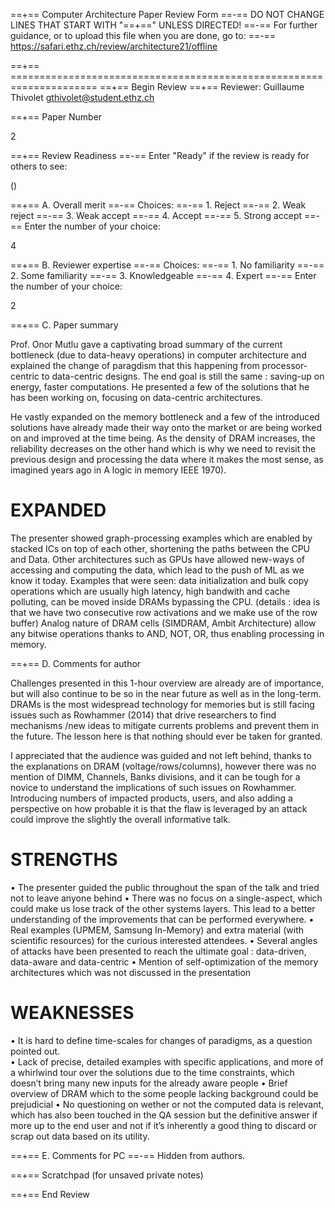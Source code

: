 ==+== Computer Architecture Paper Review Form
==-== DO NOT CHANGE LINES THAT START WITH "==+==" UNLESS DIRECTED!
==-== For further guidance, or to upload this file when you are done, go to:
==-== https://safari.ethz.ch/review/architecture21/offline

==+== =====================================================================
==+== Begin Review
==+== Reviewer: Guillaume Thivolet <gthivolet@student.ethz.ch>

==+== Paper Number

2

==+== Review Readiness
==-== Enter "Ready" if the review is ready for others to see:

()

==+== A. Overall merit
==-== Choices:
==-==    1. Reject
==-==    2. Weak reject
==-==    3. Weak accept
==-==    4. Accept
==-==    5. Strong accept
==-== Enter the number of your choice:

4

==+== B. Reviewer expertise
==-== Choices:
==-==    1. No familiarity
==-==    2. Some familiarity
==-==    3. Knowledgeable
==-==    4. Expert
==-== Enter the number of your choice:

2

==+== C. Paper summary

Prof. Onor Mutlu gave a captivating broad summary of the current bottleneck (due to data-heavy operations) in computer architecture and explained the change of paragdism that this happening from processor-centric to data-centric designs. The end goal is still the same : saving-up on energy, faster computations. He presented a few of the solutions that he has been working on, focusing on data-centric architectures.

He vastly expanded on the memory bottleneck and a few of the introduced solutions have already made their way onto the market or are being worked on and improved at the time being. As the density of DRAM increases, the reliability decreases on the other hand which is why we need to revisit the previous design and processing the data where it makes the most sense, as imagined years ago in A logic in memory IEEE 1970). 

# EXPANDED

The presenter showed  graph-processing examples which are enabled by stacked ICs on top of each other, shortening the paths between the CPU and Data. Other architectures such as GPUs have allowed new-ways of accessing and computing the data, which lead to the push of ML as we know it today.
Examples that were seen: data initialization and bulk copy operations which are usually high latency, high bandwith and cache polluting, can be moved inside DRAMs bypassing the CPU. (details : idea is that we have two consecutive row activations and we make use of the row buffer)
Analog nature of DRAM cells (SIMDRAM, Ambit Architecture) allow any bitwise operations thanks to AND, NOT, OR, thus enabling processing in memory.


==+== D. Comments for author

Challenges presented in this 1-hour overview are already are of importance, but will also continue to be so in the near future as well as in the long-term. DRAMs is the most widespread technology for memories but is still facing issues such as Rowhammer (2014) that drive researchers to find  mechanisms /new ideas to mitigate currents problems and prevent them in the future. The lesson here is that nothing should ever be taken for granted.

I appreciated that the audience was guided and not left behind, thanks to the explanations on DRAM (voltage/rows/columns), however there was no mention of DIMM, Channels, Banks divisions, and it can be tough for a novice to understand the implications of such issues on Rowhammer. Introducing numbers of impacted products, users, and also adding a perspective on how probable it is that the flaw is leveraged by an attack could improve the slightly the overall informative talk.

# STRENGTHS

•	The presenter guided the public throughout the span of the talk and tried not to leave anyone behind
•	There was no focus on a single-aspect, which could make us lose track of the other systems layers. This lead to a better understanding of the improvements that can be performed everywhere.
•	Real examples (UPMEM, Samsung In-Memory) and extra material (with scientific resources) for the curious interested attendees.
•	Several angles of attacks have been presented to reach the ultimate goal : data-driven, data-aware and data-centric
•	Mention of self-optimization of the memory architectures which was not discussed in the presentation

# WEAKNESSES

•	It is hard to define time-scales for changes of paradigms, as a question pointed out.  
•	Lack of precise, detailed examples with specific applications, and more of a whirlwind tour over the solutions due to the time constraints, which doesn’t bring many new inputs for the already aware people
•	Brief overview of DRAM  which to the some people lacking background could be prejudicial
•	No questioning on wether or not the computed data is relevant, which has also been touched in the QA session but the definitive answer if more up to the end user and not if it’s inherently a good thing to discard or scrap out data based on its utility.

==+== E. Comments for PC
==-== Hidden from authors.

==+== Scratchpad (for unsaved private notes)

==+== End Review
